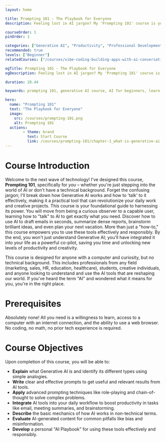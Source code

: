 ```yaml
---
layout: home

title: Prompting 101 - The Playbook for Everyone
description: Feeling lost in AI jargon? My 'Prompting 101' course is your personal, jargon-free guide to mastering Generative AI, designed specifically for beginners and non-technical users. Learn to prompt effectively for real-world productivity and creativity!

courseOrder: 1
pinOrder: 1

categories: ["Generative AI", "Productivity", "Professional Development"]
recommended: true
levels: ["Beginner"]
relatedCourses: ["/courses/vibe-coding-building-apps-with-ai-conversation"]

ogTitle: Prompting 101 - The Playbook for Everyone
ogDescription: Feeling lost in AI jargon? My 'Prompting 101' course is your personal, jargon-free guide to mastering Generative AI, designed specifically for beginners and non-technical users. Learn to prompt effectively for real-world productivity and creativity!

duration: 28.44

keywords: prompting 101, generative AI course, AI for beginners, learn prompting, AI productivity, AI for non-technical users, creative AI

hero:
  name: "Prompting 101"
  text: "The Playbook for Everyone"
  image:
    src: /courses/prompting-101.png
    alt: Prompting 101
  actions:
        - theme: brand
          text: Start Course
          link: /courses/prompting-101/chapter-1_what-is-generative-ai
---
```

# Course Introduction

Welcome to the next wave of technology! I've designed this course, **Prompting 101**, specifically for *you* – whether you're just stepping into the world of AI or don't have a technical background. Forget the confusing jargon; I'll break down how Generative AI works and how to 'talk' to it effectively, making it a practical tool that can revolutionize your daily work and creative projects. This course is your foundational guide to harnessing its power. You will move from being a curious observer to a capable user, learning how to "talk" to AI to get exactly what you need. Discover how to use AI to draft emails in seconds, summarize dense reports, brainstorm brilliant ideas, and even plan your next vacation. More than just a "how-to," this course empowers you to use these tools effectively and responsibly. By the end, you won't just understand Generative AI; you'll have integrated it into your life as a powerful co-pilot, saving you time and unlocking new levels of productivity and creativity.

This course is designed for anyone with a computer and curiosity, but no technical background. This includes professionals from any field (marketing, sales, HR, education, healthcare), students, creative individuals, and anyone looking to understand and use the AI tools that are reshaping our world. If you've heard the term "AI" and wondered what it means for you, you're in the right place.

# Prerequisites

Absolutely none! All you need is a willingness to learn, access to a computer with an internet connection, and the ability to use a web browser. No coding, no math, no prior tech experience is required.

# Course Objectives

Upon completion of this course, you will be able to:

- **Explain** what Generative AI is and identify its different types using simple analogies.
- **Write** clear and effective prompts to get useful and relevant results from AI tools.
- **Apply** advanced prompting techniques like role-playing and chain-of-thought to solve complex problems.
- **Integrate** AI tools into your daily workflow to boost productivity in tasks like email, meeting summaries, and brainstorming.
- **Describe** the basic mechanics of how AI works in non-technical terms.
- **Evaluate** AI-generated content for common pitfalls like bias and misinformation.
- **Develop** a personal "AI Playbook" for using these tools effectively and responsibly.

<br/><StartCourseButton :link="$frontmatter.hero.actions[0].link" text="Get Started" />
